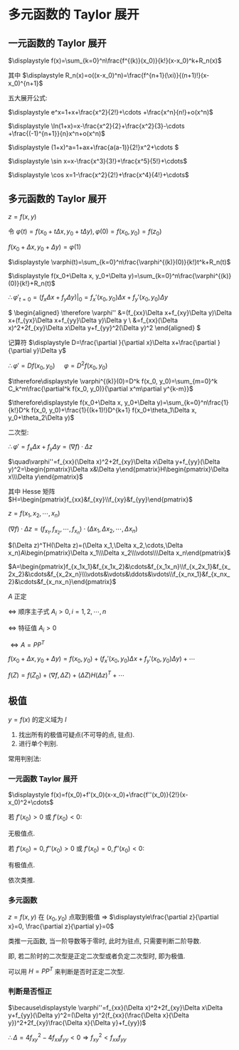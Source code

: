 # 多元函数的 Taylor 展开

## 一元函数的 Taylor 展开

$\displaystyle f(x)=\sum_{k=0}^n\frac{f^{(k)}(x_0)}{k!}(x-x_0)^k+R_n(x)$

其中 $\displaystyle R_n(x)=o((x-x_0)^n)=\frac{f^{n+1}(\xi)}{(n+1)!}(x-x_0)^{n+1}$

五大展开公式:

$\displaystyle e^x=1+x+\frac{x^2}{2!}+\cdots +\frac{x^n}{n!}+o(x^n)$

$\displaystyle \ln(1+x)=x-\frac{x^2}{2}+\frac{x^2}{3}-\cdots +\frac{(-1)^{n+1}}{n}x^n+o(x^n)$

$\displaystyle (1+x)^a=1+ax+\frac{a(a-1)}{2!}x^2+\cdots $

$\displaystyle \sin x=x-\frac{x^3}{3!}+\frac{x^5}{5!}+\cdots$

$\displaystyle \cos x=1-\frac{x^2}{2!}+\frac{x^4}{4!}+\cdots$

## 多元函数的 Taylor 展开

$z=f(x,y)$

令 $\varphi(t)=f(x_0+t\Delta x, y_0+t\Delta y), \varphi(0)=f(x_0, y_0)=f(z_0)$

$\displaystyle f(x_0+\Delta x, y_0+\Delta y)=\varphi(1)$

$\displaystyle \varphi(t)=\sum_{k=0}^n\frac{\varphi^{(k)}(0)}{k!}t^k+R_n(t)$

$\displaystyle f(x_0+\Delta x, y_0+\Delta y)=\sum_{k=0}^n\frac{\varphi^{(k)}(0)}{k!}+R_n(t)$

$\therefore \varphi'_{t=0}=(f_x\Delta x+f_y\Delta y)|_0=f_x'(x_0, y_0)\Delta x+f_y'(x_0, y_0)\Delta y$

$
\begin{aligned}
\therefore \varphi''
&=(f_{xx}\Delta x+f_{xy}\Delta y)\Delta x+(f_{yx}\Delta x+f_{yy}\Delta y)\Delta y \\
&=f_{xx}(\Delta x)^2+2f_{xy}\Delta x\Delta y+f_{yy}^2(\Delta y)^2
\end{aligned}
$

记算符 $\displaystyle D=\frac{\partial }{\partial x}\Delta x+\frac{\partial }{\partial y}\Delta y$

$\therefore \varphi'=D f(x_0, y_0)$
$\quad \varphi=D^2 f(x_0, y_0)$

$\therefore\displaystyle \varphi^{(k)}(0)=D^k f(x_0, y_0)=\sum_{m=0}^k C_k^m\frac{\partial^k f(x_0, y_0)}{\partial x^m\partial y^{k-m}}$

$\therefore\displaystyle f(x_0+\Delta x, y_0+\Delta y)=\sum_{k=0}^n\frac{1}{k!}D^k f(x_0, y_0)+\frac{1}{(k+1)!}D^{k+1} f(x_0+\theta_1\Delta x, y_0+\theta_2\Delta y)$

二次型:

$\therefore \varphi'=f_x\Delta x+f_y\Delta y=(\nabla f)\cdot \Delta z$

$\quad\varphi''=f_{xx}(\Delta x)^2+2f_{xy}\Delta x\Delta y+f_{yy}(\Delta y)^2=\begin{pmatrix}\Delta x&\Delta y\end{pmatrix}H\begin{pmatrix}\Delta x\\\Delta y\end{pmatrix}$

其中 Hesse 矩阵 $H=\begin{pmatrix}f_{xx}&f_{xy}\\f_{xy}&f_{yy}\end{pmatrix}$

$z=f(x_1, x_2, \cdots , x_n)$

$(\nabla f)\cdot \Delta z=(f_{x_1},f_{x_2},\cdots,f_{x_n})\cdot (\Delta x_1,\Delta x_2,\cdots,\Delta x_n)$

$(\Delta z)^TH(\Delta z)=(\Delta x_1,\Delta x_2,\cdots,\Delta x_n)A\begin{pmatrix}\Delta x_1\\\Delta x_2\\\vdots\\\Delta x_n\end{pmatrix}$

$A=\begin{pmatrix}f_{x_1x_1}&f_{x_1x_2}&\cdots&f_{x_1x_n}\\f_{x_2x_1}&f_{x_2x_2}&\cdots&f_{x_2x_n}\\\vdots&\vdots&\ddots&\vdots\\f_{x_nx_1}&f_{x_nx_2}&\cdots&f_{x_nx_n}\end{pmatrix}$

$A$ 正定

$\Leftrightarrow$ 顺序主子式 $A_i>0, i=1,2,\cdots,n$

$\Leftrightarrow$ 特征值 $A_i>0$

$\Leftrightarrow A=PP^T$

$f(x_0+\Delta x, y_0+\Delta y)=f(x_0, y_0)+(f_x'(x_0, y_0)\Delta x+f_y'(x_0, y_0)\Delta y)+\cdots$

$f(Z)=f(Z_0)+\langle \nabla f, \Delta Z\rangle +(\Delta Z) H(\Delta z)^T+\cdots$


## 极值

$y=f(x)$ 的定义域为 $I$

1. 找出所有的极值可疑点(不可导的点, 驻点).
2. 进行单个判别.

常用判别法:

### 一元函数 Taylor 展开

$\displaystyle f(x)=f(x_0)+f'(x_0)(x-x_0)+\frac{f''(x_0)}{2!}(x-x_0)^2+\cdots$

若 $f'(x_0)>0$ 或 $f'(x_0)<0$:

无极值点.

若 $f'(x_0)=0, f''(x_0)>0$ 或 $f'(x_0)=0, f''(x_0)<0$:

有极值点.

依次类推.

### 多元函数

$z=f(x,y)$ 在 $(x_0, y_0)$ 点取到极值 $\Rightarrow$ $\displaystyle\frac{\partial z}{\partial x}=0, \frac{\partial z}{\partial y}=0$

类推一元函数, 当一阶导数等于零时, 此时为驻点, 只需要判断二阶导数.

即, 若二阶时的二次型是正定二次型或者负定二次型时, 即为极值.

可以用 $H=PP^T$ 来判断是否时正定二次型.

### 判断是否恒正

$\because\displaystyle \varphi''=f_{xx}(\Delta x)^2+2f_{xy}\Delta x\Delta y+f_{yy}(\Delta y)^2=(\Delta y)^2(f_{xx}(\frac{\Delta x}{\Delta y})^2+2f_{xy}\frac{\Delta x}{\Delta y}+f_{yy})$

$\therefore \Delta=4f_{xy}^2-4f_{xx}f_{yy}<0 \Rightarrow f_{xy}^2<f_{xx}f_{yy}$